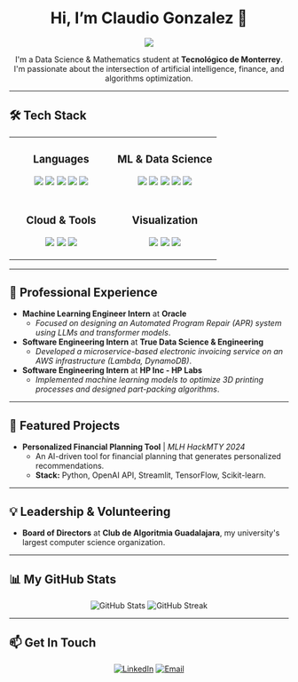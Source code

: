 <h1 align="center">Hi, I’m Claudio Gonzalez 👋</h1>

<p align="center">
  <a href="https://github.com/DenverCoder1/readme-typing-svg">
    <img src="https://readme-typing-svg.demolab.com/?lines=Software+Engineer;Machine+Learning+Enthusiast;Data+Science+%26+Mathematics+Student&font=Fira%20Code&center=true&width=500&height=50&color=36BCF7&vCenter=true&size=24&pause=1000">
  </a>
</p>

<p align="center">
  I'm a Data Science & Mathematics student at <b>Tecnológico de Monterrey</b>. <br>
  I'm passionate about the intersection of artificial intelligence, finance, and algorithms optimization.
</p>

---

## 🛠️ Tech Stack

<table>
  <tr>
    <td valign="top" width="50%">
      <h3 align="center">Languages</h3>
      <p align="center">
        <img src="https://img.shields.io/badge/Python-3776AB?style=for-the-badge&logo=python&logoColor=white" />
        <img src="https://img.shields.io/badge/C++-00599C?style=for-the-badge&logo=c%2B%2B&logoColor=white" />
        <img src="https://img.shields.io/badge/R-276DC3?style=for-the-badge&logo=r&logoColor=white" />
        <img src="https://img.shields.io/badge/SQL-4479A1?style=for-the-badge&logo=postgresql&logoColor=white" />
        <img src="https://img.shields.io/badge/PHP-777BB4?style=for-the-badge&logo=php&logoColor=white" />
      </p>
    </td>
    <td valign="top" width="50%">
      <h3 align="center">ML & Data Science</h3>
      <p align="center">
        <img src="https://img.shields.io/badge/TensorFlow-FF6F00?style=for-the-badge&logo=tensorflow&logoColor=white" />
        <img src="https://img.shields.io/badge/Keras-D00000?style=for-the-badge&logo=keras&logoColor=white" />
        <img src="https://img.shields.io/badge/scikit--learn-F7931E?style=for-the-badge&logo=scikit-learn&logoColor=white" />
        <img src="https://img.shields.io/badge/Pandas-150458?style=for-the-badge&logo=pandas&logoColor=white" />
        <img src="https://img.shields.io/badge/NumPy-013243?style=for-the-badge&logo=numpy&logoColor=white" />
      </p>
    </td>
  </tr>
  <tr>
    <td valign="top" width="50%">
      <h3 align="center">Cloud & Tools</h3>
      <p align="center">
        <img src="https://img.shields.io/badge/AWS-232F3E?style=for-the-badge&logo=amazon-aws&logoColor=white" />
        <img src="https://img.shields.io/badge/GIT-E44C30?style=for-the-badge&logo=git&logoColor=white" />
        <img src="https://img.shields.io/badge/Jupyter-F37626?style=for-the-badge&logo=jupyter&logoColor=white" />
      </p>
    </td>
    <td valign="top" width="50%">
      <h3 align="center">Visualization</h3>
      <p align="center">
        <img src="https://img.shields.io/badge/Streamlit-FF4B4B?style=for-the-badge&logo=streamlit&logoColor=white" />
        <img src="https://img.shields.io/badge/Plotly-3F4F75?style=for-the-badge&logo=plotly&logoColor=white" />
        <img src="https://img.shields.io/badge/Seaborn-3776AB?style=for-the-badge&logo=seaborn&logoColor=white" />
      </p>
    </td>
  </tr>
</table>

---

## 💼 Professional Experience

-   **Machine Learning Engineer Intern** at **Oracle** 
    -   *Focused on designing an Automated Program Repair (APR) system using LLMs and transformer models*. 
-   **Software Engineering Intern** at **True Data Science & Engineering**
    -   *Developed a microservice-based electronic invoicing service on an AWS infrastructure (Lambda, DynamoDB)*. 
-   **Software Engineering Intern** at **HP Inc - HP Labs** 
    -   *Implemented machine learning models to optimize 3D printing processes and designed part-packing algorithms*.

---

## 🚀 Featured Projects

-   **Personalized Financial Planning Tool** | *MLH HackMTY 2024* 
    -   An AI-driven tool for financial planning that generates personalized recommendations.
    -   **Stack:** Python, OpenAI API, Streamlit, TensorFlow, Scikit-learn.

---

## 💡 Leadership & Volunteering

-   **Board of Directors** at **Club de Algoritmia Guadalajara**, my university's largest computer science organization.

---

## 📊 My GitHub Stats

<p align="center">
  <img src="https://github-readme-stats.vercel.app/api?username=ClaudioGlez21&show_icons=true&theme=tokyonight&hide_border=true&count_private=true" alt="GitHub Stats" />
  <img src="https://github-readme-streak-stats.herokuapp.com/?user=ClaudioGlez21&theme=tokyonight&hide_border=true" alt="GitHub Streak" />
</p>

---

## 📫 Get In Touch

<p align="center">
  <a href="https://www.linkedin.com/in/claudio-gonzalez-b533532a8/"><img alt="LinkedIn" src="https://img.shields.io/badge/LinkedIn-Claudio%20Gonzalez-0077B5?style=for-the-badge&logo=linkedin"></a>
  <a href="mailto:claudio.glez24@gmail.com"><img alt="Email" src="https://img.shields.io/badge/Email-claudio.glez24@gmail.com-D14836?style=for-the-badge&logo=gmail"></a>
</p>
